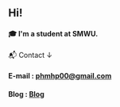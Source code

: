 ##  Hi!
#### 🎓 I'm a student at SMWU.

📬 Contact ↓
#### E-mail : phmhp00@gmail.com
#### Blog : [Blog](https://0-0-0-0-0-0-0-0-0-0.tistory.com/)

<!--
**             ** is a ✨ _special_ ✨ repository because its `README.md` (this file) appears on your GitHub profile.

Here are some ideas to get you started:

- 🔭 I’m currently working on ...
- 🌱 I’m currently learning ...
- 👯 I’m looking to collaborate on ...
- 🤔 I’m looking for help with ...
- 💬 Ask me about ...
- 📫 How to reach me: ...
- 😄 Pronouns: ...
- ⚡ Fun fact: ...
-->
   
